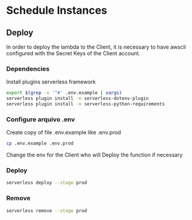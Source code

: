 # Schedule Instances

## Deploy

In order to deploy the lambda to the Client, it is necessary to have awscli configured with the Secret Keys of the Client account.

### Dependencies

Install plugins serverless framework

```bash
export $(grep -v '^#' .env.example | xargs)
serverless plugin install -n serverless-dotenv-plugin
serverless plugin install -n serverless-python-requirements
```

### Configure arquivo .env

Create copy of file .env.example like .env.prod

```bash
cp .env.example .env.prod
```

Change the env for the Client who will Deploy the function if necessary


### Deploy

```bash
serverless deploy --stage prod
```

### Remove

```bash
serverless remove --stage prod
```